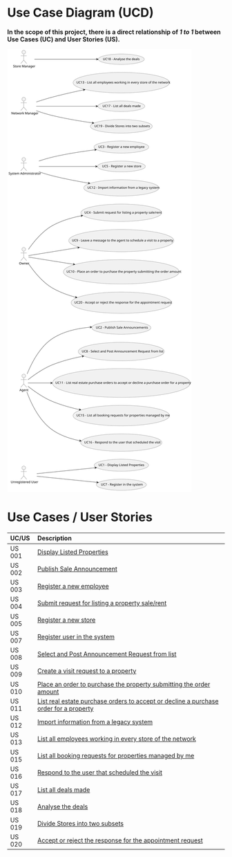 # Use Case Diagram (UCD)

**In the scope of this project, there is a direct relationship of _1 to 1_ between Use Cases (UC) and User Stories (US).**

[//]: # (However, be aware, this is a pedagogical simplification. On further projects and curricular units might also exist _1 to)

[//]: # (N **and/or** N to 1 relationship between US and UC.)

![Use Case Diagram](svg/use-case-diagram.svg)

[//]: # (**For each UC/US, it must be provided evidences of applying main activities of the software development process &#40;)

[//]: # (requirements, analysis, design, tests and code&#41;. Gather those evidences on a separate file for each UC/US and set up a)

[//]: # (link as suggested below.**)

# Use Cases / User Stories

| UC/US  | Description                                                                                                    |                   
|:-------|:---------------------------------------------------------------------------------------------------------------|
| US 001 | [Display Listed Properties](../../us001/Readme.md)                                                             |
| US 002 | [Publish Sale Announcement](../../us002/Readme.md)                                                             |
| US 003 | [Register a new employee](../../us003/Readme.md)                                                               |
| US 004 | [Submit request for listing a property sale/rent](../../us004/Readme.md)                                       |
| US 005 | [Register a new store](../../us005/Readme.md)                                                                  |
| US 007 | [Register user in the system](../../us007/Readme.md)                                                           |
| US 008 | [Select and Post Announcement Request from list](../../us008/Readme.md)                                        |
| US 009 | [Create a visit request to a property](../../us009/Readme.md)                        |
| US 010 | [Place an order to purchase the property submitting the order amount](../../us010/Readme.md)                   |
| US 011 | [List real estate purchase orders to accept or decline a purchase order for a property](../../us011/Readme.md) |
| US 012 | [Import information from a legacy system](../../us012/Readme.md)                                               |
| US 013 | [List all employees working in every store of the network](../../us013/Readme.md)                              |
| US 015 | [List all booking requests for properties managed by me](../../us015/Readme.md)                                |
| US 016 | [Respond to the user that scheduled the visit](../../us016/Readme.md)                                          |
| US 017 | [List all deals made](../../us017/Readme.md)                                                                   |
| US 018 | [Analyse the deals](../../us018/Readme.md)                                                                     |
| US 019 | [Divide Stores into two subsets](../../us019/Readme.md)                                                        |
| US 020 | [Accept or reject the response for the appointment request](../../us020/Readme.md)                              |
